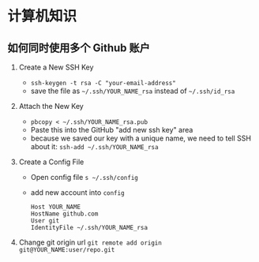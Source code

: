 # 计算机知识

## 如何同时使用多个 Github 账户

1. Create a New SSH Key
	- `ssh-keygen -t rsa -C "your-email-address"`
	- save the file as `~/.ssh/YOUR_NAME_rsa` instead of `~/.ssh/id_rsa`
1. Attach the New Key
	- `pbcopy < ~/.ssh/YOUR_NAME_rsa.pub`
	- Paste this into the GitHub "add new ssh key" area
	- because we saved our key with a unique name, we need to tell SSH about it: `ssh-add ~/.ssh/YOUR_NAME_rsa`
1. Create a Config File
	- Open config file `s ~/.ssh/config`
	- add new account into `config`

		```
		Host YOUR_NAME
		HostName github.com
		User git
		IdentityFile ~/.ssh/YOUR_NAME_rsa
		```

1. Change git origin url `git remote add origin git@YOUR_NAME:user/repo.git`